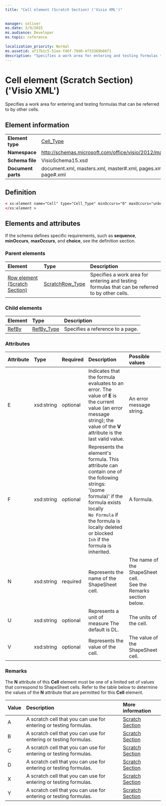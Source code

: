 ```yaml
---
title: "Cell element (Scratch Section) ('Visio XML')"
 
 
manager: soliver
ms.date: 3/9/2015
ms.audience: Developer
ms.topic: reference
 
localization_priority: Normal
ms.assetid: af17b1c5-51ee-f46f-79d0-4f33369b66f1
description: "Specifies a work area for entering and testing formulas that can be referred to by other cells."
---
```


# Cell element (Scratch Section) ('Visio XML')

Specifies a work area for entering and testing formulas that can be referred to by other cells.
  
## Element information

|||
|:-----|:-----|
|**Element type** <br/> |[Cell_Type](cell_type-complextypevisio-xml.md) <br/> |
|**Namespace** <br/> |http://schemas.microsoft.com/office/visio/2012/main  <br/> |
|**Schema file** <br/> |VisioSchema15.xsd  <br/> |
|**Document parts** <br/> |document.xml, masters.xml, master#.xml, pages.xml, page#.xml  <br/> |
   
## Definition

```XML
< xs:element name="Cell" type="Cell_Type" minOccurs="0" maxOccurs="unbounded" >
</xs:element >
```

## Elements and attributes

If the schema defines specific requirements, such as **sequence**, **minOccurs**, **maxOccurs**, and **choice**, see the definition section. 
  
### Parent elements

|**Element**|**Type**|**Description**|
|:-----|:-----|:-----|
|[Row element (Scratch Section)](row-element-scratch-sectionvisio-xml.md) <br/> |[ScratchRow_Type](scratch_type-complextypevisio-xml.md) <br/> |Specifies a work area for entering and testing formulas that can be referred to by other cells.  <br/> |
   
### Child elements

|**Element**|**Type**|**Description**|
|:-----|:-----|:-----|
|[RefBy](refby-element-cell_type-complextypevisio-xml.md) <br/> |[RefBy_Type](refby_type-complextypevisio-xml.md) <br/> |Specifies a reference to a page.  <br/> |
   
### Attributes

|**Attribute**|**Type**|**Required**|**Description**|**Possible values**|
|:-----|:-----|:-----|:-----|:-----|
|E  <br/> |xsd:string  <br/> |optional  <br/> |Indicates that the formula evaluates to an error. The value of **E** is the current value (an error message string); the value of the **V** attribute is the last valid value.  <br/> |An error message string.  <br/> |
|F  <br/> |xsd:string  <br/> |optional  <br/> | Represents the element's formula. This attribute can contain one of the following strings:  <br/>  '(some formula)' if the formula exists locally  <br/>  `No Formula` if the formula is locally deleted or blocked  <br/>  `Inh` if the formula is inherited.  <br/> |A formula.  <br/> |
|N  <br/> |xsd:string  <br/> |required  <br/> |Represents the name of the ShapeSheet cell.  <br/> |The name of the ShapeSheet cell.  <br/> See the Remarks section below.  <br/> |
|U  <br/> |xsd:string  <br/> |optional  <br/> |Represents a unit of measure The default is DL.  <br/> |The units of the cell.  <br/> |
|V  <br/> |xsd:string  <br/> |optional  <br/> |Represents the value of the cell.  <br/> |The value of the ShapeSheet cell.  <br/> |
   
### Remarks

The **N** attribute of this **Cell** element must be one of a limited set of values that correspond to ShapeSheet cells. Refer to the table below to determine the values of the **N** attribute that are permitted for this **Cell** element. 
  
|**Value**|**Description**|**More information**|
|:-----|:-----|:-----|
|A  <br/> |A scratch cell that you can use for entering or testing formulas.  <br/> |[Scratch Section](scratch-section.md) <br/> |
|B  <br/> |A scratch cell that you can use for entering or testing formulas.  <br/> |[Scratch Section](scratch-section.md) <br/> |
|C  <br/> |A scratch cell that you can use for entering or testing formulas.  <br/> |[Scratch Section](scratch-section.md) <br/> |
|D  <br/> |A scratch cell that you can use for entering or testing formulas.  <br/> |[Scratch Section](scratch-section.md) <br/> |
|X  <br/> |A scratch cell that you can use for entering or testing formulas.  <br/> |[Scratch Section](scratch-section.md) <br/> |
|Y  <br/> |A scratch cell that you can use for entering or testing formulas.  <br/> |[Scratch Section](scratch-section.md) <br/> |
   

